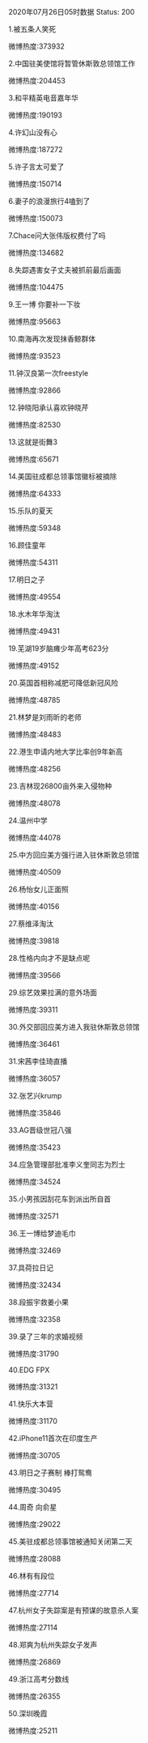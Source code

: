 2020年07月26日05时数据
Status: 200

1.被五条人笑死

微博热度:373932

2.中国驻美使馆将暂管休斯敦总领馆工作

微博热度:204453

3.和平精英电音嘉年华

微博热度:190193

4.许幻山没有心

微博热度:187272

5.许子言太可爱了

微博热度:150714

6.妻子的浪漫旅行4嗑到了

微博热度:150073

7.Chace问大张伟版权费付了吗

微博热度:134682

8.失踪遇害女子丈夫被抓前最后画面

微博热度:104475

9.王一博 你要补一下妆

微博热度:95663

10.南海再次发现抹香鲸群体

微博热度:93523

11.钟汉良第一次freestyle

微博热度:92866

12.钟晓阳承认喜欢钟晓芹

微博热度:82530

13.这就是街舞3

微博热度:65671

14.美国驻成都总领事馆徽标被摘除

微博热度:64333

15.乐队的夏天

微博热度:59348

16.顾佳童年

微博热度:54311

17.明日之子

微博热度:49554

18.水木年华淘汰

微博热度:49431

19.芜湖19岁脑瘫少年高考623分

微博热度:49152

20.英国首相称减肥可降低新冠风险

微博热度:48785

21.林梦是刘雨昕的老师

微博热度:48483

22.港生申请内地大学比率创9年新高

微博热度:48256

23.吉林现26800亩外来入侵物种

微博热度:48078

24.温州中学

微博热度:44078

25.中方回应美方强行进入驻休斯敦总领馆

微博热度:40509

26.杨怡女儿正面照

微博热度:40156

27.蔡维泽淘汰

微博热度:39818

28.性格内向才不是缺点呢

微博热度:39566

29.综艺效果拉满的意外场面

微博热度:39311

30.外交部回应美方进入我驻休斯敦总领馆

微博热度:36461

31.宋茜李佳琦直播

微博热度:36057

32.张艺兴krump

微博热度:35846

33.AG晋级世冠八强

微博热度:35423

34.应急管理部批准李义奎同志为烈士

微博热度:34524

35.小男孩因刮花车到派出所自首

微博热度:32571

36.王一博给梦迪毛巾

微博热度:32469

37.具荷拉日记

微博热度:32434

38.段振宇救姜小果

微博热度:32358

39.录了三年的求婚视频

微博热度:31790

40.EDG FPX

微博热度:31321

41.快乐大本营

微博热度:31170

42.iPhone11首次在印度生产

微博热度:30705

43.明日之子赛制 棒打鸳鸯

微博热度:30495

44.周奇 向俞星

微博热度:29022

45.美驻成都总领事馆被通知关闭第二天

微博热度:28088

46.林有有段位

微博热度:27714

47.杭州女子失踪案是有预谋的故意杀人案

微博热度:27114

48.郑爽为杭州失踪女子发声

微博热度:26869

49.浙江高考分数线

微博热度:26355

50.深圳晚霞

微博热度:25211

